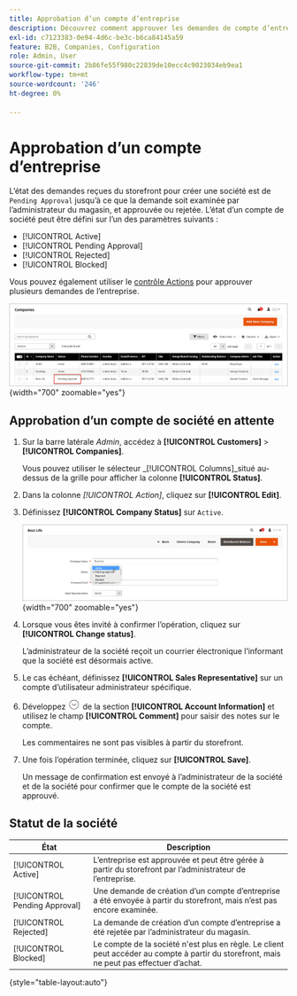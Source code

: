 ```yaml
---
title: Approbation d’un compte d’entreprise
description: Découvrez comment approuver les demandes de compte d’entreprise dans l’Admin.
exl-id: c7123383-0e94-4d6c-be3c-b6ca84145a59
feature: B2B, Companies, Configuration
role: Admin, User
source-git-commit: 2b86fe55f980c22839de10ecc4c9023034eb9ea1
workflow-type: tm+mt
source-wordcount: '246'
ht-degree: 0%

---
```


# Approbation d’un compte d’entreprise

L’état des demandes reçues du storefront pour créer une société est de `Pending Approval` jusqu’à ce que la demande soit examinée par l’administrateur du magasin, et approuvée ou rejetée. L’état d’un compte de société peut être défini sur l’un des paramètres suivants :

- [!UICONTROL Active]
- [!UICONTROL Pending Approval]
- [!UICONTROL Rejected]
- [!UICONTROL Blocked]

Vous pouvez également utiliser le [contrôle Actions](account-company-manage.md) pour approuver plusieurs demandes de l’entreprise.

![Autorisation en attente](./assets/companies-pending-approval.png){width="700" zoomable="yes"}

## Approbation d’un compte de société en attente

1. Sur la barre latérale _Admin_, accédez à **[!UICONTROL Customers]** > **[!UICONTROL Companies]**.

   Vous pouvez utiliser le sélecteur _[!UICONTROL Columns]_situé au-dessus de la grille pour afficher la colonne **[!UICONTROL Status]**.

1. Dans la colonne _[!UICONTROL Action]_, cliquez sur **[!UICONTROL Edit]**.

1. Définissez **[!UICONTROL Company Status]** sur `Active`.

   ![Définir le statut de la société](./assets/company-status-active.png){width="700" zoomable="yes"}

1. Lorsque vous êtes invité à confirmer l’opération, cliquez sur **[!UICONTROL Change status]**.

   L’administrateur de la société reçoit un courrier électronique l’informant que la société est désormais active.

1. Le cas échéant, définissez **[!UICONTROL Sales Representative]** sur un compte d’utilisateur administrateur spécifique.

1. Développez ![Sélecteur d’extension](../assets/icon-display-expand.png) de la section **[!UICONTROL Account Information]** et utilisez le champ **[!UICONTROL Comment]** pour saisir des notes sur le compte.

   Les commentaires ne sont pas visibles à partir du storefront.

1. Une fois l’opération terminée, cliquez sur **[!UICONTROL Save]**.

   Un message de confirmation est envoyé à l’administrateur de la société et de la société pour confirmer que le compte de la société est approuvé.

## Statut de la société

| État | Description |
|------------------|--------------------------------------------------------------------------------------------------------------------------------------------|
| [!UICONTROL Active] | L’entreprise est approuvée et peut être gérée à partir du storefront par l’administrateur de l’entreprise. |
| [!UICONTROL Pending Approval] | Une demande de création d’un compte d’entreprise a été envoyée à partir du storefront, mais n’est pas encore examinée. |
| [!UICONTROL Rejected] | La demande de création d’un compte d’entreprise a été rejetée par l’administrateur du magasin. |
| [!UICONTROL Blocked] | Le compte de la société n&#39;est plus en règle. Le client peut accéder au compte à partir du storefront, mais ne peut pas effectuer d’achat. |

{style="table-layout:auto"}
